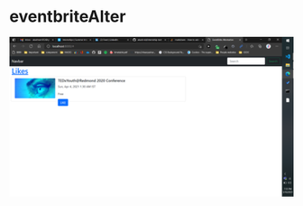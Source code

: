 # eventbriteAlter

![plot](https://github.com/akash-kd/eventbriteAlter/blob/master/Screenshot%202021-03-16%20193538.png?raw=true)
